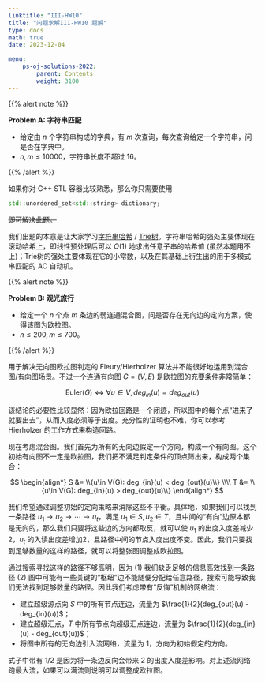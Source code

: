 ```yaml
---
linktitle: "III-HW10"
title: "问题求解III-HW10 题解"
type: docs
math: true
date: 2023-12-04

menu:
    ps-oj-solutions-2022:
        parent: Contents
        weight: 3100
---
```


{{% alert note %}}

**Problem A: 字符串匹配**

* 给定由 $n$ 个字符串构成的字典，有 $m$ 次查询，每次查询给定一个字符串，问是否在字典中。
* $n, m\leq 10000$，字符串长度不超过 16。

{{% /alert %}}

~~如果你对 C++ STL 容器比较熟悉，那么你只需要使用~~

```c++
std::unordered_set<std::string> dictionary;
```

~~即可解决此题。~~

我们出题的本意是让大家学习[字符串哈希](/courses/problemsolving/algorithms/string-hash) / [Trie树](/courses/problemsolving/algorithms/trie)。字符串哈希的强处主要体现在滚动哈希上，即线性预处理后可以 $O(1)$ 地求出任意子串的哈希值 (虽然本题用不上)；Trie树的强处主要体现在它的小常数，以及在其基础上衍生出的用于多模式串匹配的 AC 自动机。

{{% alert note %}}

**Problem B: 观光旅行**

* 给定一个 $n$ 个点 $m$ 条边的弱连通混合图，问是否存在无向边的定向方案，使得该图为欧拉图。
* $n\leq 200, m\leq 700$。

{{% /alert %}}

用于解决无向图欧拉图判定的 Fleury/Hierholzer 算法并不能很好地运用到混合图/有向图场景。不过一个连通有向图 $G=(V, E)$ 是欧拉图的充要条件非常简单：

$$
\text{Euler}(G)\Longleftrightarrow \forall u\in V, deg_{in}(u)=deg_{out}(u)
$$

该结论的必要性比较显然：因为欧拉回路是一个闭迹，所以图中的每个点“进来了就要出去”，从而入度必须等于出度。充分性的证明也不难，你可以参考 Hierholzer 的工作方式来构造回路。

现在考虑混合图。我们首先为所有的无向边假定一个方向，构成一个有向图。这个初始有向图不一定是欧拉图，我们把不满足判定条件的顶点筛出来，构成两个集合：

$$
\begin{align*}
S &= \\{u\in V(G): deg_{in}(u) < deg_{out}(u)\\} \\\\
T &= \\{u\in V(G): deg_{in}(u) > deg_{out}(u)\\}
\end{align*}
$$

我们希望通过调整初始的定向策略来消除这些不平衡。具体地，如果我们可以找到一条路径 $u_1\to u_2\to \cdots \to u_t$，满足 $u_1\in S, u_2\in T$，且中间的“有向”边原本都是无向的，那么我们只要将这些边的方向都取反，就可以使 $u_1$ 的出度入度差减少2，$u_t$ 的入读出度差增加2，且路径中间的节点入度出度不变。因此，我们只要找到足够数量的这样的路径，就可以将整张图调整成欧拉图。

通过搜索寻找这样的路径不够高明，因为 (1) 我们缺乏足够的信息高效找到一条路径 (2) 图中可能有一些关键的“枢纽”边不能随便分配给任意路径，搜索可能导致我们无法找到足够数量的路径。因此我们考虑带有“反悔”机制的网络流：
* 建立超级源点向 $S$ 中的所有节点连边，流量为 $\frac{1}{2}(deg_{out}(u) - deg_{in}(u))$；
* 建立超级汇点，$T$ 中所有节点向超级汇点连边，流量为 $\frac{1}{2}(deg_{in}(u) - deg_{out}(u))$；
* 将图中所有的无向边引入流网络，流量为 1，方向为初始假定的方向。

式子中带有 $1/2$ 是因为将一条边反向会带来 2 的出度入度差影响。对上述流网络跑最大流，如果可以满流则说明可以调整成欧拉图。